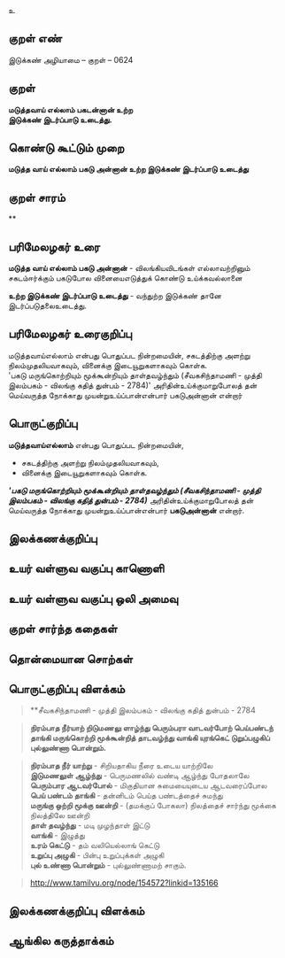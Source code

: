 உ

## குறள் எண் 

இடுக்கண் அழியாமை   – குறள் – 0624  

## குறள் 

**மடுத்தவாய் எல்லாம் பகடன்னான் உற்ற  
இடுக்கண் இடர்ப்பாடு உடைத்து.**  

## கொண்டு கூட்டும் முறை

**மடுத்த வாய் எல்லாம் பகடு அன்னான் உற்ற இடுக்கண் இடர்ப்பாடு உடைத்து**

## குறள் சாரம் 

**
## பரிமேலழகர் உரை

**மடுத்த வாய் எல்லாம் பகடு அன்னான்** - விலங்கியவிடங்கள் எல்லாவற்றினும் சகடம்ஈர்க்கும் பகடுபோல வினையைஎடுத்துக் கொண்டு உய்க்கவல்லானை  

**உற்ற இடுக்கண் இடர்ப்பாடு உடைத்து** - வந்துற்ற இடுக்கண் தானே இடர்ப்படுதலைஉடைத்து.  

## பரிமேலழகர் உரைகுறிப்பு   

மடுத்தவாய்எல்லாம் என்பது பொதுப்பட நின்றமையின், சகடத்திற்கு அளற்று நிலம்முதலியவாகவும், வினைக்கு இடையூறுகளாகவும் கொள்க.  
'பகடு மருங்கொற்றியும் மூக்கூன்றியும் தாள்தவழ்ந்தும் (சீவகசிந்தாமணி - முத்தி இலம்பகம் - விலங்கு கதித் துன்பம் - 2784)' அரிதின்உய்க்குமாறுபோலத் தன் மெய்வருத்த நோக்காது முயன்றுஉய்ப்பான்என்பார் பகடுஅன்னான் என்றார் 

## பொருட்குறிப்பு 

**மடுத்தவாய்எல்லாம்** என்பது பொதுப்பட நின்றமையின்,  
* சகடத்திற்கு அளற்று நிலம்முதலியவாகவும்,  
* வினைக்கு இடையூறுகளாகவும் கொள்க.  

_**'பகடு மருங்கொற்றியும் மூக்கூன்றியும் தாள்தவழ்ந்தும் (சீவகசிந்தாமணி - முத்தி இலம்பகம் - விலங்கு கதித் துன்பம் - 2784)**_ அரிதின்உய்க்குமாறுபோலத் தன் மெய்வருத்த நோக்காது முயன்றுஉய்ப்பான்என்பார் **பகடுஅன்னான்** என்றார்.   

## இலக்கணக்குறிப்பு  


## உயர் வள்ளுவ வகுப்பு காணொளி


## உயர் வள்ளுவ வகுப்பு ஒலி அமைவு 

 
## குறள் சார்ந்த கதைகள் 


## தொன்மையான சொற்கள்


## பொருட்குறிப்பு விளக்கம்

>**சீவகசிந்தாமணி - முத்தி இலம்பகம் - விலங்கு கதித் துன்பம் - 2784 	  

>**நிரம்பாத நீர்யாற் றிடுமணலு ளாழ்ந்து
	பெரும்பரா வாடவர்போற் பெய்பண்டந் தாங்கி
	மருங்கொற்றி மூக்கூன்றித் தாடவழ்ந்து வாங்கி
	யுரங்கெட் டுறுப்பழுகிப் புல்லுண்ணா பொன்றும்.**

>**நிரம்பாத நீர் யாற்று** - சிறியதாகிய நீரை உடைய யாற்றிலே  
>**இடுமணலுள் ஆழ்ந்து** - பெருமணலில் வண்டி ஆழ்ந்து போதலாலே  
>**பெரும்பார ஆடவர்போல்** - மிகுதியான சுமையையுடைய ஆடவரைப்போல  
>**பெய் பண்டம் தாங்கி** - தன்னிடம் பெய்த பண்டத்தைச் சுமந்து  
>**மருங்கு ஒற்றி மூக்கு ஊன்றி** - (தமக்குப் போகலா) நிலத்தைச் சார்ந்து மூக்கை நிலத்திலே ஊன்றி  
>**தாள் தவழ்ந்து** - மடி முழந்தாள் இட்டு  
>**வாங்கி** - இழுத்து  
>**உரம் கெட்டு** - தம் வலியெல்லாங் கெட்டு  
>**உறுப்பு அழுகி** - பின்பு உறுப்புக்கள் அழுகி  
>**புல் உண்ணா பொன்றும்** - புல்லுண்ணாமற் சாகும்.     

>http://www.tamilvu.org/node/154572?linkid=135166

   
## இலக்கணக்குறிப்பு விளக்கம்


## ஆங்கில கருத்தாக்கம் 


